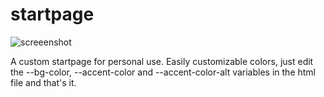 # startpage

![screeenshot](https://github.com/KazaKazan/startpage/tree/master/img/startpage.png?raw=true)

A custom startpage for personal use.
Easily customizable colors, just edit the --bg-color, --accent-color and --accent-color-alt variables in the html file and that's it.
